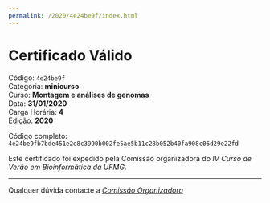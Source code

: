 ```yaml
---
permalink: /2020/4e24be9f/index.html
---
```


# Certificado Válido

Código: `4e24be9f`<br>
Categoria: **minicurso**<br>
Curso: **Montagem e análises de genomas**<br>
Data: **31/01/2020**<br>
Carga Horária: **4**<br>
Edição: **2020**<br>


Código completo: `4e24be9fb7bde451e2e8c3990b002fe5ae5b11c28b052b40fa908c06d29e22fd`


Este certificado foi expedido pela Comissão organizadora do *IV Curso de Verão em Bioinformática da UFMG*.

----

Qualquer dúvida contacte a [_Comissão Organizadora_](<mailto:cursobioinfoufmg@gmail.com$subject=[Certificados]>)

